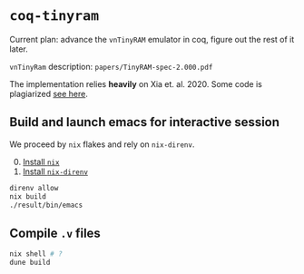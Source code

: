 # `coq-tinyram`

Current plan: advance the `vnTinyRAM` emulator in coq, figure out the rest of it later. 

`vnTinyRam` description: `papers/TinyRAM-spec-2.000.pdf`

The implementation relies **heavily** on Xia et. al. 2020. Some code is plagiarized [see here](https://github.com/DeepSpec/InteractionTrees/blob/master/tutorial/Asm.v).

## Build and launch emacs for interactive session 

We proceed by `nix` flakes and rely on `nix-direnv`. 

0. [Install `nix`](https://nixos.org/download.html)
1. [Install `nix-direnv`](https://github.com/nix-community/nix-direnv)

```sh
direnv allow
nix build
./result/bin/emacs
```

## Compile `.v` files

```sh
nix shell # ? 
dune build
```

